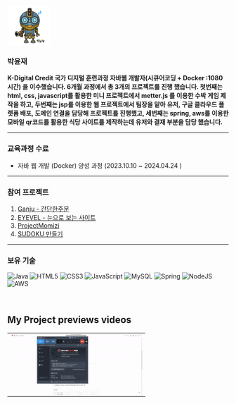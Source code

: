 <img align="center" src="https://github.com/PARK-Yunjae/PARK-Yunjae/blob/main/profile.png" width="100"/>
<br>

### 박윤재
**K-Digital Credit 국가 디지털 훈련과정 자바웹 개발자(시큐어코딩 + Docker :1080 시간) 을 이수했습니다. 6개월 과정에서 총 3개의 프로젝트를 진행 했습니다. 첫번째는 html, css, javascript를 활용한 미니 프로젝트에서 metter.js 를 이용한 수박 게임 제작을 하고, 두번째는 jsp를 이용한 웹 프로젝트에서 팀장을 맡아 유저, 구글 클라우드 플렛폼 배포, 도메인 연결을 담당해 프로젝트를 진행했고, 세번째는 spring, aws를 이용한 모바일 qr코드를 활용한 식당 사이트를 제작하는데 유저와 결재 부분을 담당 했습니다.**

--- 

### 교육과정 수료 
* 자바 웹 개발 (Docker) 양성 과정 (2023.10.10 ~ 2024.04.24 )

---

### 참여 프로젝트 
1. [Ganju - 간단한주문](https://dbswoql.tistory.com/205)
2. [EYEVEL - 눈으로 보는 사이트](https://dbswoql.tistory.com/91)
3. [ProjectMomizi](https://dbswoql.tistory.com/70)
4. [SUDOKU 만들기](https://dbswoql.tistory.com/25)

---

### 보유 기술 

![Java](https://img.shields.io/badge/Java-007396?style=for-the-badge&logo=Java&logoColor=white)
![HTML5](https://img.shields.io/badge/html5-%23E34F26.svg?style=for-the-badge&logo=html5&logoColor=white)
![CSS3](https://img.shields.io/badge/css3-%231572B6.svg?style=for-the-badge&logo=css3&logoColor=white)
![JavaScript](https://img.shields.io/badge/javascript-%23323330.svg?style=for-the-badge&logo=javascript&logoColor=%23F7DF1E)
![MySQL](https://img.shields.io/badge/Mysql-4479A1?style=for-the-badge&logo=Mysql&logoColor=white)
![Spring](https://img.shields.io/badge/Spring-6DB33F?style=for-the-badge&logo=Spring&logoColor=white)
![NodeJS](https://img.shields.io/badge/node.js-6DA55F?style=for-the-badge&logo=node.js&logoColor=white)
![AWS](https://img.shields.io/badge/AWS-%23FF9900.svg?style=for-the-badge&logo=amazon-aws&logoColor=white)

<br>

<h2>My Project previews videos</h2>
<table>
  <tbody>
    <tr>
      <td>
        <a href="https://www.youtube.com/watch?v=u6PCW3yc5N8&feature=youtu.be" title="Ganju">
          <img align="center" src="https://github.com/pyeonm30/pyeonm30/blob/main/upload/project1.gif?raw=true" width="300px" >
        </a>
      </td>
    </tr>
  </tbody>
</table>

<br/>
<br/>
